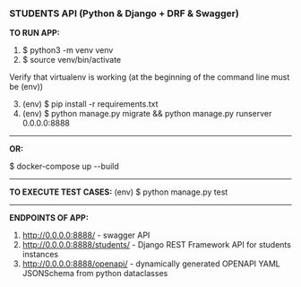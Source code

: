 ### **STUDENTS API (Python & Django + DRF & Swagger)**

**TO RUN APP:**
1. $ python3 -m venv venv
2. $ source venv/bin/activate
   
Verify that virtualenv is working
(at the beginning of the command line must be (env))

3. (env) $ pip install -r requirements.txt
4. (env) $ python manage.py migrate && python manage.py runserver 0.0.0.0:8888
----------------------------------------------------

**OR:**

$ docker-compose up --build

----------------------------------------------------

**TO EXECUTE TEST CASES:**
(env) $ python manage.py test

----------------------------------------------------

**ENDPOINTS OF APP:**
1. http://0.0.0.0:8888/ - swagger API
2. http://0.0.0.0:8888/students/ - Django REST Framework API for students 
   instances
3. http://0.0.0.0:8888/openapi/ - dynamically generated OPENAPI YAML JSONSchema 
   from python dataclasses
